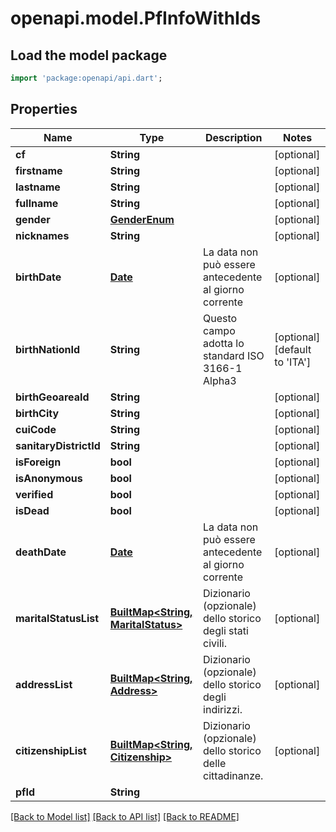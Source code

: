 # openapi.model.PfInfoWithIds

## Load the model package
```dart
import 'package:openapi/api.dart';
```

## Properties
Name | Type | Description | Notes
------------ | ------------- | ------------- | -------------
**cf** | **String** |  | [optional] 
**firstname** | **String** |  | [optional] 
**lastname** | **String** |  | [optional] 
**fullname** | **String** |  | [optional] 
**gender** | [**GenderEnum**](GenderEnum.md) |  | [optional] 
**nicknames** | **String** |  | [optional] 
**birthDate** | [**Date**](Date.md) | La data non può essere antecedente al giorno corrente | [optional] 
**birthNationId** | **String** | Questo campo adotta lo standard ISO 3166-1 Alpha3 | [optional] [default to 'ITA']
**birthGeoareaId** | **String** |  | [optional] 
**birthCity** | **String** |  | [optional] 
**cuiCode** | **String** |  | [optional] 
**sanitaryDistrictId** | **String** |  | [optional] 
**isForeign** | **bool** |  | [optional] 
**isAnonymous** | **bool** |  | [optional] 
**verified** | **bool** |  | [optional] 
**isDead** | **bool** |  | [optional] 
**deathDate** | [**Date**](Date.md) | La data non può essere antecedente al giorno corrente | [optional] 
**maritalStatusList** | [**BuiltMap&lt;String, MaritalStatus&gt;**](MaritalStatus.md) | Dizionario (opzionale) dello storico degli stati civili. | [optional] 
**addressList** | [**BuiltMap&lt;String, Address&gt;**](Address.md) | Dizionario (opzionale) dello storico degli indirizzi. | [optional] 
**citizenshipList** | [**BuiltMap&lt;String, Citizenship&gt;**](Citizenship.md) | Dizionario (opzionale) dello storico delle cittadinanze. | [optional] 
**pfId** | **String** |  | 

[[Back to Model list]](../README.md#documentation-for-models) [[Back to API list]](../README.md#documentation-for-api-endpoints) [[Back to README]](../README.md)


